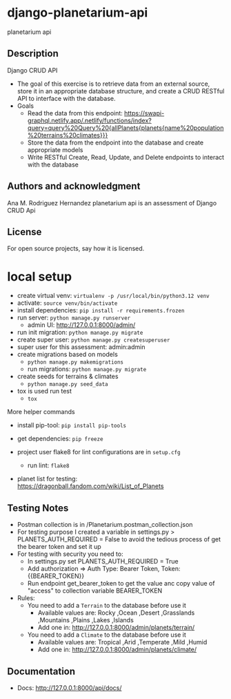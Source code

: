 # django-planetarium-api
planetarium api

## Description

Django CRUD API 
- The goal of this exercise is to retrieve data from an external source, store it in an  appropriate database structure, and create a CRUD RESTful API to interface with the database.
- Goals 
    - Read the data from this endpoint: https://swapi-graphql.netlify.app/.netlify/functions/index?query=query%20Query%20{allPlanets{planets{name%20population%20terrains%20climates}}}
    - Store the data from the endpoint into the database and create appropriate models 
    - Write RESTful Create, Read, Update, and Delete endpoints to interact with the database

## Authors and acknowledgment
Ana M. Rodriguez Hernandez
planetarium api is an assessment of Django CRUD Api

## License
For open source projects, say how it is licensed.

# local setup
* create virtual venv: `virtualenv -p /usr/local/bin/python3.12 venv`
* activate: `source venv/bin/activate`
* install dependencies: `pip install -r requirements.frozen`
* run server: `python manage.py runserver`
    * admin UI: http://127.0.0.1:8000/admin/ 
* run init migration: `python manage.py migrate`
* create super user: `python manage.py createsuperuser`
*    super user for this assessment: admin:admin
* create migrations based on models
    * `python manage.py makemigrations`
    * run migrations: `python manage.py migrate`
* create seeds for  terrains & climates
    * `python manage.py seed_data`
* tox is used run test
    * `tox`

More helper commands
* install pip-tool: `pip install pip-tools`
* get dependencies: `pip freeze`
* project user flake8 for lint configurations are in `setup.cfg`
    * run lint: `flake8`


* planet list for testing: https://dragonball.fandom.com/wiki/List_of_Planets

## Testing Notes
* Postman collection is in /Planetarium.postman_collection.json
* For testing purpose I created a variable in settings.py > PLANETS_AUTH_REQUIRED = False to avoid the tedious process of get the bearer token and set it up
* For testing with security you need to:
    * In settings.py set PLANETS_AUTH_REQUIRED = True
    * Add authorization => Auth Type: Bearer Token, Token: {{BEARER_TOKEN}}
    * Run endpoint get_bearer_token to get the value anc copy value of "access" to collection variable BEARER_TOKEN
* Rules: 
    * You need to add a `Terrain` to the database before use it
        * Available values are: Rocky ,Ocean ,Desert ,Grasslands ,Mountains ,Plains ,Lakes ,Islands
        * Add one in: http://127.0.0.1:8000/admin/planets/terrain/
    * You need to add a `Climate` to the database before use it
        * Available values are: Tropical ,Arid ,Temperate ,Mild ,Humid
        * Add one in:  http://127.0.0.1:8000/admin/planets/climate/

## Documentation
- Docs: http://127.0.0.1:8000/api/docs/


